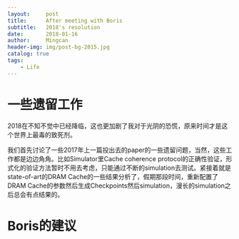 ```yaml
---
layout:     post
title:      After meeting with Boris
subtitle:   2018's resolution
date:       2018-01-16
author:     Mingcan
header-img: img/post-bg-2015.jpg
catalog: true
tags:
    - Life
---
```


# 一些遗留工作

2018在不知不觉中已经降临，这也更加剧了我对于光阴的恐慌，原来时间才是这个世界上最毒的致死剂。

我们首先讨论了一些2017年上一篇投出去的paper的一些遗留问题，当然，这些工作都是边边角角。比如Simulator里Cache coherence protocol的正确性验证，形式化的验证方法暂时不用去考虑，只能通过不断的simulation去测试。紧接着就是state-of-art的DRAM Cache的一些结果分析了，假期那段时间，重新配置了DRAM Cache的参数然后生成Checkpoints然后simulation，漫长的simulation之后总会有点结果的。

# Boris的建议






